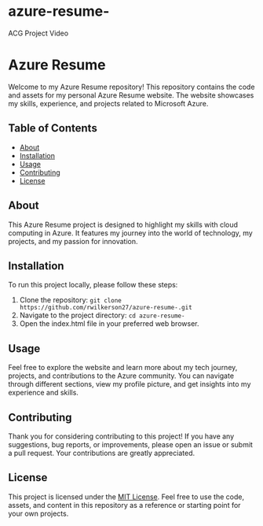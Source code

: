 # azure-resume-
ACG Project Video 
# Azure Resume

Welcome to my Azure Resume repository! This repository contains the code and assets for my personal Azure Resume website. The website showcases my skills, experience, and projects related to Microsoft Azure.

## Table of Contents

- [About](#about)
- [Installation](#installation)
- [Usage](#usage)
- [Contributing](#contributing)
- [License](#license)

## About

This Azure Resume project is designed to highlight my skills with cloud computing in Azure. It features my journey into the world of technology, my projects, and my passion for innovation.

## Installation

To run this project locally, please follow these steps:

1. Clone the repository: `git clone https://github.com/rwilkerson27/azure-resume-.git`
2. Navigate to the project directory: `cd azure-resume-`
3. Open the index.html file in your preferred web browser.

## Usage

Feel free to explore the website and learn more about my tech journey, projects, and contributions to the Azure community. You can navigate through different sections, view my profile picture, and get insights into my experience and skills.

## Contributing

Thank you for considering contributing to this project! If you have any suggestions, bug reports, or improvements, please open an issue or submit a pull request. Your contributions are greatly appreciated.

## License

This project is licensed under the [MIT License](LICENSE.md). Feel free to use the code, assets, and content in this repository as a reference or starting point for your own projects.


